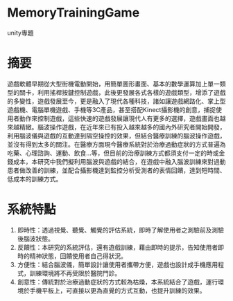 # MemoryTrainingGame
unity專題

# 摘要
遊戲軟體早期從大型街機電動開始，用簡單圖形畫面、基本的數學運算加上單一類型的關卡，利用搖桿按鍵控制遊戲，此後更發展各式各樣的遊戲類型，增添了遊戲的多變性，遊戲發展至今，更是融入了現代各種科技，諸如讓遊戲網路化、掌上型遊戲機、電腦單機遊戲、手機等3C產品，甚至搭配Kinect攝影機的創意，捕捉使用者動作來控制遊戲，這些快速的遊戲發展讓現代人有更多的選擇，遊戲畫面也越來越精緻。腦波操作遊戲，在近年來已有投入越來越多的國內外研究者開始開發，利用腦波儀與遊戲的互動達到隔空操控的效果，但結合醫療訓練的腦波操作遊戲，並沒有得到太多的關注。在醫療方面現今醫療系統對於治療過動症狀的方式普遍為吃藥、心理諮詢、運動、飲食…等，但目前的治療訓練方式都須支付一定的時或金錢成本，本研究中我們擬利用腦波與遊戲的結合，在遊戲中融入腦波訓練來對過動患者做改善的訓練，並配合攝影機達到監控分析受測者的表情回饋，達到短時間、低成本的訓練方式。

# 系統特點
1.	即時性：透過視覺、聽覺、觸覺的評估系統，即時了解使用者之測驗前及測驗後腦波狀態。
2.	反饋性：本研究的系統評估，還有遊戲訓練，藉由即時的提示，告知使用者即時的精神狀態，回饋使用者自己得狀況。
3.	方便性：結合腦波儀，簡單設計讓使用者攜帶方便，遊戲也設計成手機應用程式，訓練環境將不再受限於醫院門診。
4.	創意性：傳統對於治療過動症狀的方式較為枯燥，本系統結合了遊戲，運行環境於手機平板上，可直接以更為直覺的方式互動，也提升訓練的效果。
